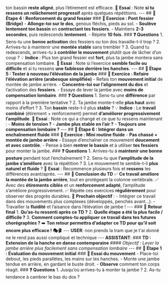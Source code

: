 ton bassin **reste aligné**, plus l’étirement est efficace. 📝 **Essai** : Note **si tu ressens un relâchement progressif** après quelques répétitions. --- ## **📌 Étape 4 : Renforcement du grand fessier** ### **🎯 Exercice : Pont fessier (Bridge)** - **Allonge-toi sur le dos**, genoux fléchis, pieds au sol. - **Soulève lentement ton bassin** en **contractant tes fessiers**. - Maintiens **2-3 secondes**, puis redescends **lentement**. - Répète **10 fois**. ### **❓ Questions** 1. Sens-tu une **bonne activation** des fessiers ou ton dos travaille-t-il trop ? 2. Arrives-tu à maintenir une **montée stable** sans trembler ? 3. Quand tu redescends, arrives-tu à **contrôler le mouvement** plutôt que de lâcher d’un coup ? 💡 **Indice** : Plus ton grand fessier est **fort**, plus ta jambe montera sans compensation lombaire. 📝 **Essai** : Note si l’exercice **semble facile ou difficile** et si tu ressens **une faiblesse derrière les hanches**. --- ## **📌 Étape 5 : Tester à nouveau l’élévation de la jambe** ### **🎯 Exercice : Refaire l’élévation arrière (arabesque simplifiée)** - Refais ton **mouvement initial** de montée de jambe arrière. - **Concentre-toi sur l’alignement du dos** et l’activation des **fessiers**. - Essaye de lever la jambe avec **moins de compensation lombaire**. ### **❓ Questions** 1. Sens-tu une **différence** par rapport à la première tentative ? 2. Ta jambe monte-t-elle **plus haut** avec moins d’effort ? 3. Ton **bassin** reste-t-il plus **stable** ? 💡 **Indice** : Le **travail combiné** (étirement + renforcement) permet **d’améliorer progressivement l’amplitude**. 📝 **Essai** : Note ce qui a changé et ce que tu ressens maintenant : - **Moins de tension ?** - **Jambe plus stable en l’air ?** - **Toujours une compensation lombaire ?** --- ## **📌 Étape 6 : Intégrer dans un enchaînement fluide** ### **🎯 Exercice : Mini routine fluide** - **Pas chassé + montée de jambe arrière** - Essaye d’enchaîner ce mouvement **doucement et avec contrôle**. - Pense à bien **rentrer le bassin** et à utiliser **tes fessiers** pour monter la jambe. ### **❓ Questions** 1. Arrives-tu à **maintenir une bonne posture** pendant tout l’enchaînement ? 2. Sens-tu que **l’amplitude de la jambe s’améliore** avec la répétition ? 3. Le mouvement te semble-t-il **plus naturel et fluide** ? 📝 **Essai** : Recommence plusieurs fois et **ressens** les différences avant/après. --- ## **📌 Conclusion du TD** ✅ **Ce travail améliore la montée de la jambe arrière**, tout en protégeant la colonne vertébrale. ✅ Avec des **étirements ciblés** et un **renforcement adapté**, l’amplitude s’améliore progressivement. ✅ Répète ces exercices **régulièrement** pour observer des progrès durables. 🎯 **Prochain objectif** : - Intégrer ce travail dans des mouvements plus complexes (développés, penchés avant…). - Travailler la **fluidité** et l’aisance dans l’élévation de jambe ! --- ### 📝 **Retour final** 1. **Qu’as-tu ressenti après ce TD ?** 2. **Quelle étape a été la plus facile / difficile ?** 3. **Comment comptes-tu appliquer ce travail dans tes futures chorégraphies ?** ➡️ **Ton retour permettra d’adapter ce TD pour qu’il soit encore plus efficace ! 🎭🩰** --- **USER**: non prends la tram que je t'ai donné ne le rend pas aussi compliqué et technique --- **ASSISTANT**: ### **TD : Extension de la hanche en danse contemporaine** #### *Objectif : Lever la jambe arrière plus facilement sans compensation lombaire* --- ## **📌 Étape 1 : Évaluation du mouvement initial** ### **🎯 Essai du mouvement** - Place-toi debout, les pieds parallèles, les mains sur les hanches. - Monte une jambe tendue en arrière, en gardant le buste droit. - **Observe** comment ton corps réagit. ### **❓ Questions** 1. Jusqu’où arrives-tu à monter ta jambe ? 2. As-tu tendance à cambrer le bas du dos ?